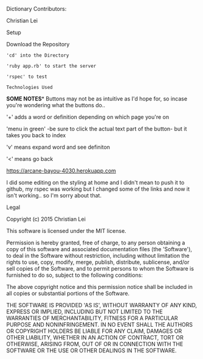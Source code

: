 Dictionary
Contributors:

Christian Lei

Setup

Download the Repository
```
'cd' into the Directory
```
```
'ruby app.rb' to start the server
```
```
'rspec' to test
```
```
Technologies Used
```
****SOME NOTES*****
Buttons may not be as intuitive as I'd hope for, so incase you're wondering what the buttons do..

'+' adds a word or definition depending on which page you're on

'menu in green' -be sure to click the actual text part of the button- but it takes you back to index

'v' means expand word and see definiton

'<' means go back

https://arcane-bayou-4030.herokuapp.com

I did some editing on the styling at home and I didn't mean to push it to github, my rspec was working but I changed some of the links and now it isn't working.. so I'm sorry about that. 

Legal

Copyright (c) 2015 Christian Lei

This software is licensed under the MIT license.

Permission is hereby granted, free of charge, to any person obtaining a copy of this software and associated documentation files (the 'Software'), to deal in the Software without restriction, including without limitation the rights to use, copy, modify, merge, publish, distribute, sublicense, and/or sell copies of the Software, and to permit persons to whom the Software is furnished to do so, subject to the following conditions:

The above copyright notice and this permission notice shall be included in all copies or substantial portions of the Software.

THE SOFTWARE IS PROVIDED 'AS IS', WITHOUT WARRANTY OF ANY KIND, EXPRESS OR IMPLIED, INCLUDING BUT NOT LIMITED TO THE WARRANTIES OF MERCHANTABILITY, FITNESS FOR A PARTICULAR PURPOSE AND NONINFRINGEMENT. IN NO EVENT SHALL THE AUTHORS OR COPYRIGHT HOLDERS BE LIABLE FOR ANY CLAIM, DAMAGES OR OTHER LIABILITY, WHETHER IN AN ACTION OF CONTRACT, TORT OR OTHERWISE, ARISING FROM, OUT OF OR IN CONNECTION WITH THE SOFTWARE OR THE USE OR OTHER DEALINGS IN THE SOFTWARE.
